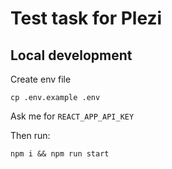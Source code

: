 # Test task for Plezi

## Local development

Create env file

`cp .env.example .env`

Ask me for `REACT_APP_API_KEY`

Then run:

`npm i && npm run start`
